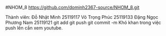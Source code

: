 #NHOM_8
https://github.com/dominh2367-source/NHOM_8.git

Thành viên:
Đỗ Nhật Minh 25119117
Võ Trọng Phúc 25119133
Đặng Ngọc Phương Nam 25119121
git add
git push
git commit -m
Khó khan trong việc push lên cần xem youtube.




